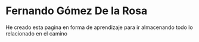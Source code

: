 # Fernando Gómez De la Rosa
He creado esta pagina en forma de aprendizaje para ir almacenando todo lo relacionado en el camino
